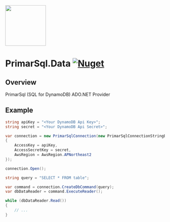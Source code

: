 <img width="128" src="https://github.com/chequer-io/primarsql.data/blob/main/Logo.png?raw=true">

# PrimarSql.Data [![Nuget](https://img.shields.io/nuget/v/PrimarSql.Data)](https://www.nuget.org/packages/PrimarSql.Data/)

## Overview

PrimarSql (SQL for DynamoDB) ADO.NET Provider

## Example

``` csharp
string apiKey = "<Your DynamoDB Api Key>";
string secret = "<Your DynamoDB Api Secret>";

var connection = new PrimarSqlConnection(new PrimarSqlConnectionStringBuilder
{
    AccessKey = apiKey,
    AccessSecretKey = secret,
    AwsRegion = AwsRegion.APNortheast2
});

connection.Open();

string query = "SELECT * FROM table";

var command = connection.CreateDbCommand(query);
var dbDataReader = command.ExecuteReader();

while (dbDataReader.Read())
{
    // ...
}

```

